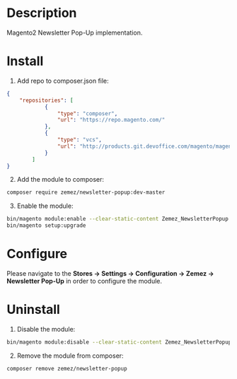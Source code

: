 Description
===========
Magento2 Newsletter Pop-Up implementation.

Install
=======

1. Add repo to composer.json file:
```json
{
    "repositories": [
            {
                "type": "composer",
                "url": "https://repo.magento.com/"
            },
            {
                "type": "vcs",
                "url": "http://products.git.devoffice.com/magento/magento2-newsletter-popup.git"
            }
        ]
}
```

2. Add the module to composer:
```bash
composer require zemez/newsletter-popup:dev-master
```

3. Enable the module:
```bash
bin/magento module:enable --clear-static-content Zemez_NewsletterPopup
bin/magento setup:upgrade
```

Configure
=========

Please navigate to the **Stores -> Settings -> Configuration -> Zemez -> Newsletter Pop-Up** in order to configure the module.

Uninstall
=========

1. Disable the module:
```bash
bin/magento module:disable --clear-static-content Zemez_NewsletterPopup
```

2. Remove the module from composer:
```bash
composer remove zemez/newsletter-popup
```